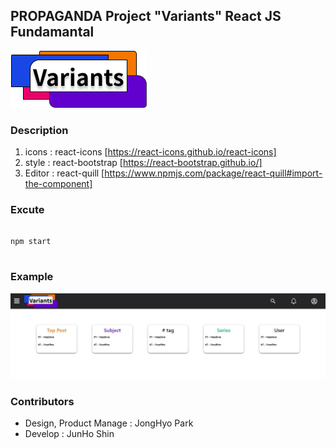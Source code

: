 ## PROPAGANDA Project "Variants" React JS Fundamantal

![Alt text](./public/logo.png)
### Description
1. icons : react-icons [https://react-icons.github.io/react-icons]
2. style : react-bootstrap [https://react-bootstrap.github.io/]
3. Editor : react-quill [https://www.npmjs.com/package/react-quill#import-the-component]

### Excute
<pre>
<code>
npm start
</code>
</pre>

### Example
![Alt text](./public/examples/Header.JPG)

### Contributors
* Design, Product Manage : JongHyo Park
* Develop : JunHo Shin
